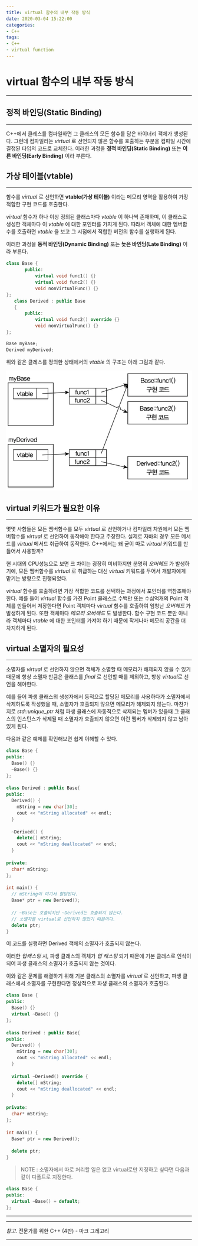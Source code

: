 ```yaml
---
title: virtual 함수의 내부 작동 방식
date: 2020-03-04 15:22:00
categories:
- C++
tags:
- C++
- virtual function
---
```


# virtual 함수의 내부 작동 방식
---

## 정적 바인딩(Static Binding)
---

C++에서 클레스를 컴파일하면 그 클래스의 모든 함수를 담은 바이너리 객체가 생성된다. 그런데 컴파일러는 *virtual* 로 선언되지 않은 함수를 호출하는 부분을 컴파일 시간에 결정된 타입의 코드로 교체한다. 이러한 과정을 **정적 바인딩(Static Binding)** 또는 **이른 바인딩(Early Binding)** 이라 부른다.

## 가상 테이블(vtable)
---

함수를 *virtual* 로 선언하면 **vtable(가상 테이블)** 이라는 메모리 영역을 활용하여 가장 적합한 구현 코드를 호출한다.

*virtual* 함수가 하나 이상 정의된 클래스마다 *vtable* 이 하나씩 존재하며, 이 클래스로 생성한 객체마다 이 *vtable* 에 대한 포인터를 가지게 된다. 따라서 객체에 대한 멤버함수를 호출하면 *vtable* 을 보고 그 시점에서 적합한 버전의 함수를 실행하게 된다.

이러한 과정을 **동적 바인딩(Dynamic Binding)** 또는 **늦은 바인딩(Late Binding)** 이라 부른다.

```cpp
class Base {
       public:
           virtual void func1() {}
           virtual void func2() {}
           void nonVirtualFunc() {}
};
   class Derived : public Base
   {
       public:
           virtual void func2() override {}
           void nonVirtualFunc() {}
};
```

```cpp
Base myBase;
Derived myDerived;
```

위와 같은 클레스를 정의한 상태에서의 *vtable* 의 구조는 아래 그림과 같다.

![example](../assets/posts/C++/vitual_operation_method/pic_1.png)

## virtual 키워드가 필요한 이유
---

몇몇 사함들은 모든 멤버함수를 모두 *virtual* 로 선언하거나 컴파일러 차원에서 모든 멤버함수를 *virtual* 로 선언하여 동작해야 한다고 주장한다. 실제로 자바의 경우 모든 메서드를 *virtual* 메서드 취급하여 동작한다. C++에서는 왜 굳이 따로 *virtual* 키워드를 만들어서 사용할까?

현 시대의 CPU성능으로 보면 크 차이는 굉장히 미비하지만 분명히 *오버헤드* 가 발생하기에, 모든 멤버함수를 *virtual* 로 취급하는 대신 *virtual* 키워드를 두어서 개발자에게 맡기는 방향으로 진행되었다.

*virtual* 함수를 호출하려면 가장 적합한 코드를 선택하는 과정에서 포인터를 역참조해야 한다. 예를 들어 *virtual* 함수를 가진 Point 클래스로 수백만 또는 수십억개의 Point 객체를 만들어서 저장한다면 Point 객체마다 *virtual* 함수를 호출하여 엄청난 *오버헤드* 가 발생하게 된다. 또한 객체마다 *메모리 오버헤드* 도 발생한다. 함수 구현 코드 뿐만 아니라 객체마다 *vtable* 에 대한 포인터를 가져야 하기 때문에 작게나마 메모리 공간을 더 차지하게 된다.

## virtual 소멸자의 필요성
---

소멸자를 *virtual* 로 선언하지 않으면 객체가 소멸할 때 메모리가 해제되지 않을 수 있기 때문에 항상 소멸자 만큼은 클래스를 *final* 로 선언할 때를 제외하고, 항상 *virtual*로 선언을 해야한다.

예를 들어 파생 클래스의 생성자에서 동적으로 할당된 메모리를 사용하다가 소멸자에서 삭제하도록 작성했을 때, 소멸자가 호출되지 않으면 메모리가 해제되지 않는다. 마찬가지로 *std::unique_ptr* 처럼 파생 클래스에 자동적으로 삭제되는 멤버가 있을때 그 클래스의 인스턴스가 삭제될 때 소멸자가 호출되지 않으면 이런 멤버가 삭제되지 않고 남아 있게 된다.

다음과 같은 예제를 확인해보면 쉽게 이해할 수 있다.

```cpp
class Base {
public:
  Base() {}
  ~Base() {}
};

class Derived : public Base{
public:
  Derived() {
    mString = new char[30];
    cout << "mString allocated" << endl; 
  }
  
  ~Derived() {
    delete[] mString;
    cout << "mString deallocated" << endl; 
  }

private:
  char* mString;
};

int main() {
  // mString이 여기서 할당된다.
  Base* ptr = new Derived();
  
  // ~Base는 호출되지만 ~Derived는 호출되지 않는다.
  // 소멸자를 virtual로 선언하지 않았기 때문이다.
  delete ptr;
}
```

이 코드를 실행하면 Derived 객체의 소멸자가 호출되지 않는다. 

이러한 *업캐스팅* 시, 파생 클래스의 객체가 *업 캐스팅* 되기 때문에 기본 클래스로 인식이 되어 파생 클래스의 소멸자가 호출되지 않는 것이다.

이와 같은 문제를 해결하기 위해 기본 클래스의 소멸자를 *virtual* 로 선언하고, 파생 클래스에서 소멸자를 구현한다면 정상적으로 파생 클래스의 소멸자가 호출된다.

```cpp
class Base {
public:
  Base() {}
  virtual ~Base() {}
};

class Derived : public Base{
public:
  Derived() {
    mString = new char[30];
    cout << "mString allocated" << endl; 
  }
  
  virtual ~Derived() override {
    delete[] mString;
    cout << "mString deallocated" << endl; 
  }

private:
  char* mString;
};

int main() {
  Base* ptr = new Derived();
  
  delete ptr;
}
```

> NOTE : 소멸자에서 따로 처리할 일은 없고 virtual로만 지정하고 싶다면 다음과 같이 디폴트로 지정한다.

```cpp
class Base {
public:
  virtual ~Base() = default;
};
```

---
---
*참고*. 전문가를 위한 C++ (4판) - 마크 그레고리

---
